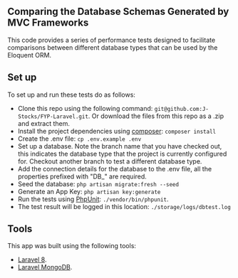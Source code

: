 ## Comparing the Database Schemas Generated by MVC Frameworks
This code provides a series of performance tests designed to facilitate comparisons between different database types that can be used by the Eloquent ORM.

## Set up
To set up and run these tests do as follows:
- Clone this repo using the following command: `git@github.com:J-Stocks/FYP-Laravel.git`. Or download the files from this repo as a .zip and extract them.
- Install the project dependencies using [composer](https://getcomposer.org/): `composer install`
- Create the .env file: `cp .env.example .env`
- Set up a database. Note the branch name that you have checked out, this indicates the database type that the project is currently configured for. Checkout another branch to test a different database type.
- Add the connection details for the database to the .env file, all the properties prefixed with "DB_" are required.
- Seed the database: `php artisan migrate:fresh --seed`
- Generate an App Key: `php artisan key:generate`
- Run the tests using [PhpUnit](https://phpunit.readthedocs.io/en/9.5/): `./vendor/bin/phpunit`.
- The test result will be logged in this location: `./storage/logs/dbtest.log`

## Tools
This app was built using the following tools:
- [Laravel 8](https://laravel.com/).
- [Laravel MongoDB](https://github.com/jenssegers/laravel-mongodb).
